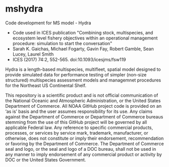 # mshydra
Code development for MS model - Hydra

- Code used in ICES publication "Combining stock, multispecies, and ecosystem level fishery objectives within an operational management procedure: simulation to start the conversation"
- Sarah K. Gaichas, Michael Fogarty, Gavin Fay, Robert Gamble, Sean Lucey, Laurel Smith 
- ICES (2017) 74:2, 552-565. doi:10.1093/icesjms/fsw119

Hydra is a length-based multispecies, multifleet, spatial model designed to provide simulated data for performance 
testing of simpler (non-size structured) multispecies assessment models and managemnet procedures for the Northeast US Continental Shelf.


This repository is a scientific product and is not official communication of the National Oceanic and Atmospheric Administration, or the United States Department of Commerce. All NOAA GitHub project code is provided on an ‘as is’ basis and the user assumes responsibility for its use. Any claims against the Department of Commerce or Department of Commerce bureaus stemming from the use of this GitHub project will be governed by all applicable Federal law. Any reference to specific commercial products, processes, or services by service mark, trademark, manufacturer, or otherwise, does not constitute or imply their endorsement, recommendation or favoring by the Department of Commerce. The Department of Commerce seal and logo, or the seal and logo of a DOC bureau, shall not be used in any manner to imply endorsement of any commercial product or activity by DOC or the United States Government.
